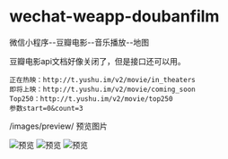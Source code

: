 # wechat-weapp-doubanfilm
微信小程序--豆瓣电影--音乐播放--地图

豆瓣电影api文档好像关闭了，但是接口还可以用。

    正在热映：http://t.yushu.im/v2/movie/in_theaters
    即将上映：http://t.yushu.im/v2/movie/coming_soon
    Top250：http://t.yushu.im/v2/movie/top250
    参数start=0&count=3

/images/preview/  预览图片

![预览](https://github.com/fengtuoyang/wechat-weapp-douban-film/blob/master/images/preview/3.png)
![预览](https://github.com/fengtuoyang/wechat-weapp-douban-film/blob/master/images/preview/8.png)
![预览](https://github.com/fengtuoyang/wechat-weapp-douban-film/blob/master/images/preview/4.png)

